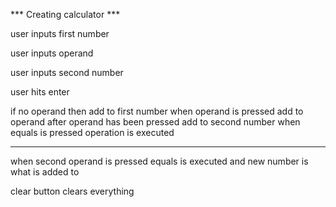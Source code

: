 *** Creating calculator ***


user inputs first number

user inputs operand

user inputs second number

user hits enter


if no operand then add to first number
when operand is pressed add to operand
after operand has been pressed add to second number
when equals is pressed operation is executed



------------------------------------------------

when second operand is pressed equals is executed and new number is what
is added to

clear button clears everything
